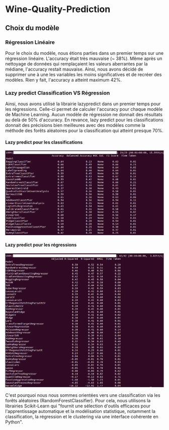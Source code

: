 # Wine-Quality-Prediction

## Choix du modèle

### Régression Linéaire
Pour le choix du modèle, nous étions parties dans un premier temps sur une régression linéaire. L'accuracy était très mauvaise (~ 38%). Même après un nettoyage de données qui remplaçaient les valeurs aberrantes par la médiane, l'accuracy restait mauvaise. Ainsi, nous avons décidé de supprimer une à une les variables les moins significatives et de recréer des modèles. Rien y fait, l'accuracy a atteint maximum 42%.

### Lazy predict Classification VS Régression
Ainsi, nous avons utilisé la librairie lazypredict dans un premier temps pour les régressions. Celle-ci permet de calculer l'accuracy pour chaque modèle de Machine Learning. Aucun modèle de régression ne donnait des résultats au delà de 50% d'accuracy. En revance, lazy predict pour les classifications donnait des précisions bien meilleures avec des modèles comme la méthode des forêts aléatoires pour la classification qui atteint presque 70%.

#### Lazy predict pour les classifications
![alazy_predict_classifier](img/lazy_predict_classifier.png)

#### Lazy predict pour les régressions
![lazy_predict_classifier](img/lazy_predict_regressor.png)

C'est pourquoi nous nous sommes orientées vers une classification via les forêts aléatoires (RandomForestClassifier). Pour cela, nous utilisons la librairies Scikit-Learn qui "fournit une sélection d'outils efficaces pour l'apprentissage automatique et la modélisation statistique, notamment la classification, la régression et le clustering via une interface cohérente en Python".
